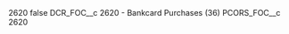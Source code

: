 <?xml version="1.0" encoding="UTF-8"?>
<CustomMetadata xmlns="http://soap.sforce.com/2006/04/metadata" xmlns:xsi="http://www.w3.org/2001/XMLSchema-instance" xmlns:xsd="http://www.w3.org/2001/XMLSchema">
    <label>2620</label>
    <protected>false</protected>
    <values>
        <field>DCR_FOC__c</field>
        <value xsi:type="xsd:string">2620 - Bankcard Purchases (36)</value>
    </values>
    <values>
        <field>PCORS_FOC__c</field>
        <value xsi:type="xsd:string">2620</value>
    </values>
</CustomMetadata>
